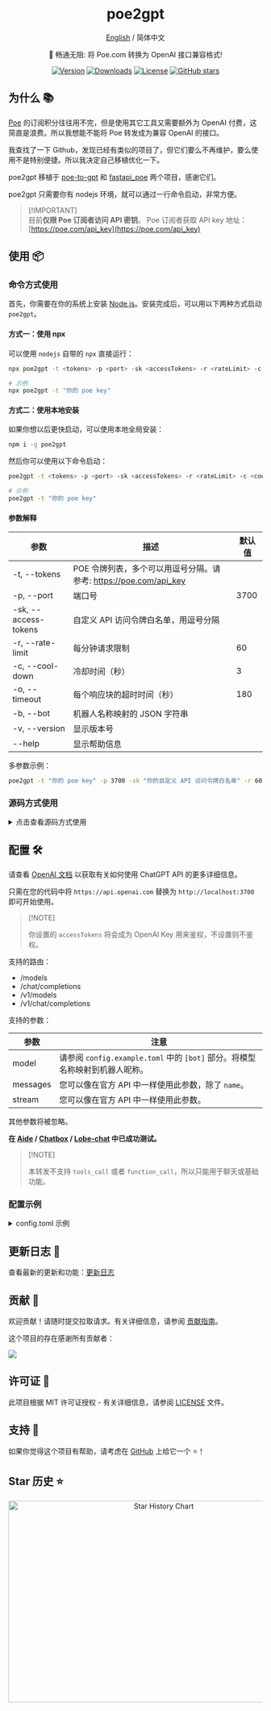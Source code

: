<div align="center">

<h1>poe2gpt</h1>

[English](https://github.com/nicepkg/poe2gpt/tree/master/README.md) / 简体中文

🔑 畅通无阻: 将 Poe.com 转换为 OpenAI 接口兼容格式!

[![Version](https://img.shields.io/npm/v/poe2gpt)](https://www.npmjs.com/package/poe2gpt)
[![Downloads](https://img.shields.io/npm/dm/poe2gpt)](https://www.npmjs.com/package/poe2gpt)
[![License](https://img.shields.io/github/license/nicepkg/poe2gpt)](https://github.com/nicepkg/poe2gpt/blob/master/LICENSE)
[![GitHub stars](https://img.shields.io/github/stars/nicepkg/poe2gpt)](https://github.com/nicepkg/poe2gpt)

</div>

## 为什么 📚

[Poe](https://poe.com) 的订阅积分往往用不完，但是使用其它工具又需要额外为 OpenAI 付费，这简直是浪费。所以我想能不能将 Poe 转发成为兼容 OpenAI 的接口。

我查找了一下 Github，发现已经有类似的项目了，但它们要么不再维护，要么使用不是特别便捷。所以我决定自己移植优化一下。

poe2gpt 移植于 [poe-to-gpt](https://github.com/formzs/poe-to-gpt) 和 [fastapi_poe](https://github.com/poe-platform/fastapi_poe) 两个项目，感谢它们。

poe2gpt 只需要你有 nodejs 环境，就可以通过一行命令启动，非常方便。

> \[!IMPORTANT]\
> 目前**仅限 Poe 订阅者访问 API 密钥**。
> Poe 订阅者获取 API key 地址：[https://poe.com/api_key](https://poe.com/api_key)

## 使用 📦

### 命令方式使用

首先，你需要在你的系统上安装 [Node.js](https://nodejs.org/)。安装完成后，可以用以下两种方式启动 `poe2gpt`。

#### 方式一：使用 npx

可以使用 `nodejs` 自带的 `npx` 直接运行：

```sh
npx poe2gpt -t <tokens> -p <port> -sk <accessTokens> -r <rateLimit> -c <coolDown> -o <timeout> -b <bot>

# 示例
npx poe2gpt -t "你的 poe key"
```

#### 方式二：使用本地安装

如果你想以后更快启动，可以使用本地全局安装：

```sh
npm i -g poe2gpt
```

然后你可以使用以下命令启动：

```sh
poe2gpt -t <tokens> -p <port> -sk <accessTokens> -r <rateLimit> -c <coolDown> -o <timeout> -b <bot>

# 示例
poe2gpt -t "你的 poe key"
```

#### 参数解释

| 参数                 | 描述                                                              | 默认值 |
| -------------------- | ----------------------------------------------------------------- | ------ |
| -t, --tokens         | POE 令牌列表，多个可以用逗号分隔。请参考: https://poe.com/api_key |        |
| -p, --port           | 端口号                                                            | 3700   |
| -sk, --access-tokens | 自定义 API 访问令牌白名单，用逗号分隔                             |        |
| -r, --rate-limit     | 每分钟请求限制                                                    | 60     |
| -c, --cool-down      | 冷却时间（秒）                                                    | 3      |
| -o, --timeout        | 每个响应块的超时时间（秒）                                        | 180    |
| -b, --bot            | 机器人名称映射的 JSON 字符串                                      |        |
| -v, --version        | 显示版本号                                                        |        |
| --help               | 显示帮助信息                                                      |        |

多参数示例：

```sh
poe2gpt -t "你的 poe key" -p 3700 -sk "你的自定义 API 访问令牌白名单" -r 60 -c 3 -o 180 -b '{"gpt-4o": "GPT-4o"}'
```

### 源码方式使用

<details>
<summary>点击查看源码方式使用</summary>

将此存储库克隆到本地机器：

```sh
git clone https://github.com/nicepkg/poe2gpt.git
cd poe2gpt/
```

安装依赖项：

```sh
npm install
```

在项目的根目录中创建配置文件。指令已写在注释中：

```sh
cp config.example.toml config.toml
# 然后配置 config.toml
```

启动 Node.js 后端：

```sh
npm run dev
```

</details>

## 配置 🛠

请查看 [OpenAI 文档](https://platform.openai.com/docs/api-reference/chat/create) 以获取有关如何使用 ChatGPT API 的更多详细信息。

只需在您的代码中将 `https://api.openai.com` 替换为 `http://localhost:3700` 即可开始使用。

> \[!NOTE]
>
> 你设置的 `accessTokens` 将会成为 OpenAI Key 用来鉴权，不设置则不鉴权。

支持的路由：

- /models
- /chat/completions
- /v1/models
- /v1/chat/completions

支持的参数：

| 参数     | 注意                                                                         |
| -------- | ---------------------------------------------------------------------------- |
| model    | 请参阅 `config.example.toml` 中的 `[bot]` 部分。将模型名称映射到机器人昵称。 |
| messages | 您可以像在官方 API 中一样使用此参数，除了 `name`。                           |
| stream   | 您可以像在官方 API 中一样使用此参数。                                        |

其他参数将被忽略。

**在 [Aide](https://github.com/nicepkg/aide) / [Chatbox](https://github.com/Bin-Huang/chatbox) / [Lobe-chat](https://github.com/lobehub/lobe-chat) 中已成功测试。**

> \[!NOTE]
>
> 本转发不支持 `tools_call` 或者 `function_call`，所以只能用于聊天或基础功能。

### 配置示例

<details>
<summary> config.toml 示例 </summary>

```toml
# 代理服务的端口号。代理的 OpenAI API 端点将是: http://localhost:3700/v1/chat/completions
port = 3700

# 如果你是 Poe 订阅者，你可以在 Poe 官网找到 API key。你必须是 Poe 订阅者。
tokens = [""]

# 自定义 API 访问密钥
accessTokens = ["sk-R6phF8lDbv4oFHdaEN8UFeD5569d4b248aBb87F16b597479"]

# 启用时使用前导提示来指示角色。如果你在使用类似 https://github.com/TheR1D/shell_gpt 的工具，最好禁用它。
# 0:禁用, 1:启用, 2:自动检测
# 示例:
# ||>User:
# 你好！
# ||Assistant:
# 你好！今天怎么帮您？
simulateRoles = 2

# 速率限制。默认为每分钟每个 token 60 次 API 调用
rateLimit = 60

# 冷却时间（秒）。相同的 token 在 n 秒内不能被多次使用
coolDown = 3

# 每个响应块的超时时间（秒）
# 此超时将在每次接收到一个块时重置，
# 因此不需要非常大的值来补偿非常长的回复
timeout = 180

# 从 Poe 使用的机器人名称映射
[bot]
"gpt-3.5-turbo-16k" = "ChatGPT-16k"
"gpt-3.5-turbo" = "ChatGPT-16k"
"gpt-4" = "GPT-4"
"gpt-4o" = "GPT-4o"
"gpt-4o-mini" = "GPT-4o-Mini"
"gpt-4-vision-preview" = "GPT-4-128k"
"gpt-4-turbo-preview" = "Claude-3-Opus"
"Llama-3.1-405B-T" = "Llama-3.1-405B-T"
"Llama-3.1-405B-FW-128k" = "Llama-3.1-405B-FW-128k"
"Llama-3.1-70B-T" = "Llama-3.1-70B-T"
"Llama-3.1-70B-FW-128k" = "Llama-3.1-70B-FW-128k"
"Claude-3.5-Sonnet" = "Claude-3.5-Sonnet"
"Claude-3-Sonnet" = "Claude-3-Sonnet"
"Claude-3-Haiku" = "Claude-3-Haiku"
"Llama-3-70b-Groq" = "Llama-3-70b-Groq"
"Gemini-1.5-Pro"="Gemini-1.5-Pro"
"Gemini-1.5-Pro-128k"="Gemini-1.5-Pro-128k"
"Gemini-1.5-Pro-1M"="Gemini-1.5-Pro-1M"
"DALL-E-3"="DALL-E-3"
"StableDiffusionXL"="StableDiffusionXL"
```

</details>

## 更新日志 📅

查看最新的更新和功能：[更新日志](https://github.com/nicepkg/poe2gpt/blob/master/CHANGELOG.md)

## 贡献 🤝

欢迎贡献！请随时提交拉取请求。有关详细信息，请参阅 [贡献指南](https://github.com/nicepkg/poe2gpt/blob/master/CONTRIBUTING.md)。

这个项目的存在感谢所有贡献者：

<a href="https://github.com/nicepkg/poe2gpt/graphs/contributors">
  <img src="https://contrib.rocks/image?repo=nicepkg/poe2gpt" />
</a>

## 许可证 📄

此项目根据 MIT 许可证授权 - 有关详细信息，请参阅 [LICENSE](https://github.com/nicepkg/poe2gpt/blob/master/LICENSE) 文件。

## 支持 💖

如果你觉得这个项目有帮助，请考虑在 [GitHub](https://github.com/nicepkg/poe2gpt) 上给它一个 ⭐️！

## Star 历史 ⭐

<div align="center">

<img src="https://api.star-history.com/svg?repos=nicepkg/poe2gpt&type=Date" width="600" height="400" alt="Star History Chart" valign="middle">

</div>
